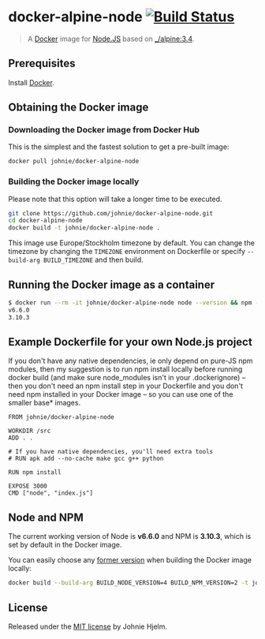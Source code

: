 # docker-alpine-node [![Build Status](https://travis-ci.org/johnie/docker-alpine-node.svg?branch=master)](https://travis-ci.org/johnie/docker-alpine-node)

> A [Docker](https://www.docker.com/) image for [Node.JS](https://nodejs.org/) based on [_/alpine:3.4](https://hub.docker.com/_/alpine/).

## Prerequisites

Install [Docker](https://docker.com/).

## Obtaining the Docker image

### Downloading the Docker image from Docker Hub

This is the simplest and the fastest solution to get a pre-built image:

```bash
docker pull johnie/docker-alpine-node
```

### Building the Docker image locally

Please note that this option will take a longer time to be executed.

```bash
git clone https://github.com/johnie/docker-alpine-node.git
cd docker-alpine-node
docker build -t johnie/docker-alpine-node .
```

This image use Europe/Stockholm timezone by default. You can change the timezone by changing the `TIMEZONE` environment on Dockerfile or specify `--build-arg BUILD_TIMEZONE` and then build.

## Running the Docker image as a container

```bash
$ docker run --rm -it johnie/docker-alpine-node node --version && npm --version
v6.6.0
3.10.3
```

## Example Dockerfile for your own Node.js project

If you don't have any native dependencies, ie only depend on pure-JS npm modules, then my suggestion is to run npm install locally before running docker build (and make sure node_modules isn't in your .dockerignore) – then you don't need an npm install step in your Dockerfile and you don't need npm installed in your Docker image – so you can use one of the smaller base* images.

```docker
FROM johnie/docker-alpine-node

WORKDIR /src
ADD . .

# If you have native dependencies, you'll need extra tools
# RUN apk add --no-cache make gcc g++ python

RUN npm install

EXPOSE 3000
CMD ["node", "index.js"]
```

## Node and NPM

The current working version of Node is **v6.6.0** and NPM is **3.10.3**, which is set by default in the Docker image.

You can easily choose any [former version](https://nodejs.org/en/download/releases/) when building the Docker image locally:

```bash
docker build --build-arg BUILD_NODE_VERSION=4 BUILD_NPM_VERSION=2 -t johnie/docker-alpine-node .
```

## License

Released under the [MIT license](https://opensource.org/licenses/MIT) by Johnie Hjelm.
